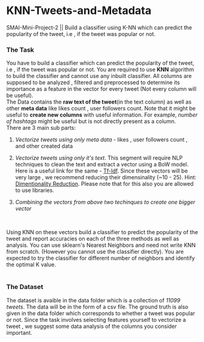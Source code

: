 # KNN-Tweets-and-Metadata

SMAI-Mini-Project-2 || Build a classifier using K-NN which can predict the popularity of the tweet, i.e , if the tweet was popular or not.

### The Task
You have to build a classifier which can predict the popularity of the tweet, i.e , if the tweet was popular or not. You are required to use **KNN** algorithm to build the classifier and cannot use any inbuilt classifier. All columns are supposed to be analyzed , filtered and preprocessed to determine its importance as a feature in the vector for every tweet (Not every column will be useful).<br>
The Data contains the **raw text of the tweet**(in the text column) as well as other **meta data** like likes count , user followers count. Note that it might be useful to **create new columns** with useful information. For example, *number of hashtags* might be useful but is not directly present as a column.<br>
There are 3 main sub parts:
1. *Vectorize tweets using only meta data* - likes , user followers count , and other created data
2. *Vectorize tweets using only it's text*. This segment will require NLP techniques to clean the text and extract a vector using a BoW model. Here is a useful link for the same - [Tf-Idf](https://towardsdatascience.com/text-vectorization-term-frequency-inverse-document-frequency-tfidf-5a3f9604da6d). Since these vectors will be very large , we recommend reducing their dimensinality (~10 - 25). Hint: [Dimentionality Reduction](https://jonathan-hui.medium.com/machine-learning-singular-value-decomposition-svd-principal-component-analysis-pca-1d45e885e491). Please note that for this also you are allowed to use libraries.

3. *Combining the vectors from above two techinques to create one bigger vector*
<br>


Using KNN on these vectors build a classifier to predict the popularity of the tweet and report accuracies on each of the three methods as well as analysis. You can use sklearn's Nearest Neighbors and need not write KNN from scratch. (However you cannot use the classifier directly). You are expected to try the classifier for different number of neighbors and identify the optimal K value.
<br><br>

### The Dataset
The dataset is avaible in the data folder which is a collection of *11099 tweets*. The data will be in the form of a csv file. The ground truth is also given in the data folder which corresponds to whether a tweet was popular or not. Since the task involves selecting features yourself to vectorize a tweet , we suggest some data analysis of the columns you consider important.

